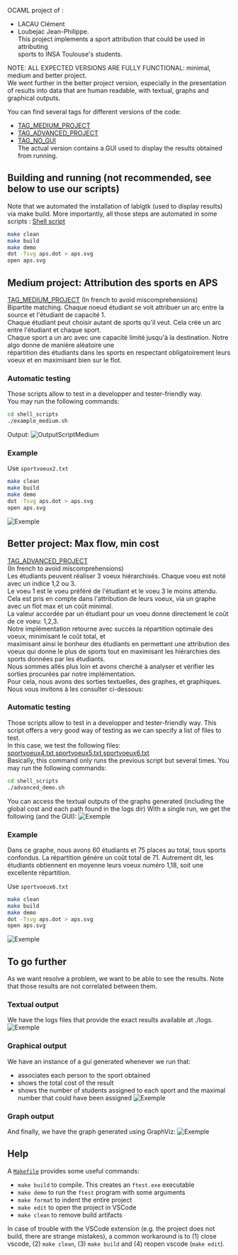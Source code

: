 OCAML project of :  
- LACAU Clément  
- Loubejac Jean-Philippe.  
This project implements a sport attribution that could be used in attributing  
sports to INSA Toulouse's students.

NOTE: ALL EXPECTED VERSIONS ARE FULLY FUNCTIONAL: minimal, medium and better project.  
We went further in the better project version, especially in the presentation  
of results into data that are human readable, with textual, graphs and graphical outputs.  

You can find several tags for different versions of the code:  
- [TAG_MEDIUM_PROJECT](https://github.com/Maskass57/ocaml-maxflow-project/releases/tag/medium_project)  
- [TAG_ADVANCED_PROJECT](https://github.com/Maskass57/ocaml-maxflow-project/releases/tag/advanced_version)  
- [TAG_NO_GUI](https://github.com/Maskass57/ocaml-maxflow-project/releases/tag/NoGUI)  
The actual version contains a GUI used to display the results obtained from running.  

## Building and running (not recommended, see below to use our scripts)
Note that we automated the installation of lablgtk (used to display results) via make build.
More importantly, all those steps are automated in some scripts : [Shell script](https://github.com/Maskass57/ocaml-maxflow-project?tab=readme-ov-file#automatic-testing)

```bash
make clean
make build
make demo
dot -Tsvg aps.dot > aps.svg
open aps.svg
```

## Medium project: Attribution des sports en APS
[TAG_MEDIUM_PROJECT](https://github.com/Maskass57/ocaml-maxflow-project/releases/tag/medium_project)
(In french to avoid miscomprehensions)  
Bipartite matching.
Chaque noeud étudiant se voit attribuer un arc entre la source et l'étudiant de capacité 1.  
Chaque étudiant peut choisir autant de sports qu'il veut. Cela crée un arc entre l'étudiant et chaque sport.  
Chaque sport a un arc avec une capacité limité jusqu'à la destination. Notre algo donne de manière aléatoire une  
répartition des étudiants dans les sports en respectant obligatoirement leurs voeux et en maximisant bien sur le flot.  

### Automatic testing
Those scripts allow to test in a developper and tester-friendly way.  
You may run the following commands:  
```bash
cd shell_scripts
./example_medium.sh
```
Output:
![OutputScriptMedium](./resources/outputScriptMedium.png)

### Example

Use `sportvoeux2.txt`
```bash
make clean
make build
make demo
dot -Tsvg aps.dot > aps.svg
open aps.svg
```
![Exemple](resources/sportvoeux2.svg)


## Better project: Max flow, min cost
[TAG_ADVANCED_PROJECT](https://github.com/Maskass57/ocaml-maxflow-project/releases/tag/advanced_version)  
(In french to avoid miscomprehensions)  
Les étudiants peuvent réaliser 3 voeux hiérarchisés. Chaque voeu est noté avec un indice 1,2 ou 3.  
Le voeu 1 est le voeu préféré de l'étudiant et le voeu 3 le moins attendu.   
Cela est pris en compte dans l'attribution de leurs voeux, via un graphe avec un flot max et un coût minimal.  
La valeur accordée par un étudiant pour un voeu donne directement le coût de ce voeu: 1,2,3.  
Notre implémentation retourne avec succès la répartition optimale des voeux, minimisant le coût total, et  
maximisant ainsi le bonheur des étudiants en permettant une attribution des voeux qui donne le plus de sports 
tout en maximisant les hiérarchies des sports données par les étudiants.  
Nous sommes allés plus loin et avons cherché à analyser et vérifier les sorties procurées par notre implémentation.  
Pour cela, nous avons des sorties textuelles, des graphes, et graphiques.
Nous vous invitons à les consulter ci-dessous: 

### Automatic testing
Those scripts allow to test in a developper and tester-friendly way. 
This script offers a very good way of testing as we can specify a list of files to test.  
In this case, we test the following files: [sportvoeux4.txt](./graphs/sportvoeux4.txt),[sportvoeux5.txt](./graphs/sportvoeux5.txt),[sportvoeux6.txt](./graphs/sportvoeux6.txt)  
Basically, this command only runs the previous script [](./shell_scripts/example_medium.sh) but several times.
You may run the following commands: 
```bash
cd shell_scripts
./advanced_demo.sh
```
You can access the textual outputs of the graphs generated (including the global cost and each path found in the logs dir)
With a single run, we get the following (and the GUI):
![Exemple](resources/advancedScript.png)

### Example
Dans ce graphe, nous avons 60 étudiants et 75 places au total, tous sports confondus.
La répartition génère un coût total de 71. 
Autrement dit, les étudiants obtiennent en moyenne leurs voeux numéro 1,18, soit une excellente répartition. 

Use `sportvoeux6.txt`
```bash
make clean
make build
make demo
dot -Tsvg aps.dot > aps.svg
open aps.svg
```
![Exemple](resources/sportvoeux6.svg)

## To go further
As we want resolve a problem, we want to be able to see the results.
Note that those results are not correlated between them.

### Textual output
We have the logs files that provide the exact results available at ./logs.
![Exemple](resources/logs.png)

### Graphical output
We have an instance of a gui generated whenever we run that:
- associates each person to the sport obtained
- shows the total cost of the result
- shows the number of students assigned to each sport and the maximal number that could have been assigned
![Exemple](resources/gui.png)

### Graph output
And finally, we have the graph generated using GraphViz:
![Exemple](resources/sportvoeux2.svg)


## Help
A [`Makefile`](Makefile) provides some useful commands:

 - `make build` to compile. This creates an `ftest.exe` executable
 - `make demo` to run the `ftest` program with some arguments
 - `make format` to indent the entire project
 - `make edit` to open the project in VSCode
 - `make clean` to remove build artifacts

In case of trouble with the VSCode extension (e.g. the project does not build, there are strange mistakes), a common workaround is to (1) close vscode, (2) `make clean`, (3) `make build` and (4) reopen vscode (`make edit`).



